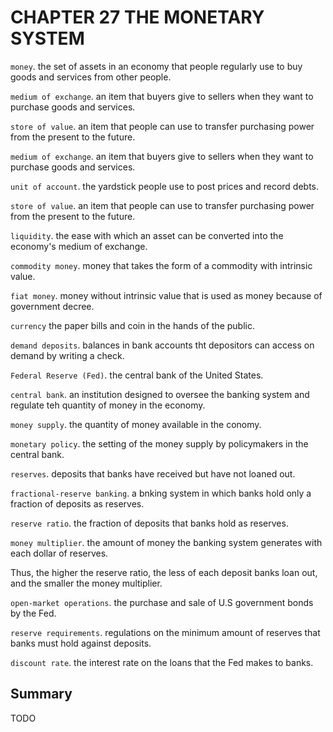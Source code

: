 # CHAPTER 27 THE MONETARY SYSTEM



`money`. the set of assets in an economy that people regularly use to buy goods and services from other people.

`medium of exchange`. an item that buyers give to sellers when they want to purchase goods and services.

`store of value`. an item that people can use to transfer purchasing power from the present to the future.

`medium of exchange`. an item that buyers give to sellers when they want to purchase goods and services.

`unit of account`. the yardstick people use to post prices and record debts.

`store of value`. an item that people can use to transfer purchasing power from the present to the future.

`liquidity`. the ease with which an asset can be converted into the economy's medium of exchange.

`commodity money`. money that takes the form of a commodity with intrinsic value.

`fiat money`. money without intrinsic value that is used as money because of government decree.

`currency` the paper bills and coin in the hands of the public.

`demand deposits`. balances in bank accounts tht depositors can access on demand by writing a check.

`Federal Reserve (Fed)`. the central bank of the United States.

`central bank`. an institution designed to oversee the banking system and regulate teh quantity of money in the economy.

`money supply`. the quantity of money available in the conomy.

`monetary policy`. the setting of the money supply by policymakers in the central bank.

`reserves`. deposits that banks have received but have not loaned out.

`fractional-reserve banking`. a bnking system in which banks hold only a fraction of deposits as reserves.

`reserve ratio`. the fraction of deposits that banks hold as reserves.

`money multiplier`. the amount of money the banking system generates with each dollar of reserves.

Thus, the higher the reserve ratio, the less of each deposit banks loan out, and the smaller the money multiplier.

`open-market operations`. the purchase and sale of U.S government bonds by the Fed.

`reserve requirements`. regulations on the minimum amount of reserves that banks must hold against deposits.

`discount rate`. the interest rate on the loans that the Fed makes to banks.



## Summary

TODO
